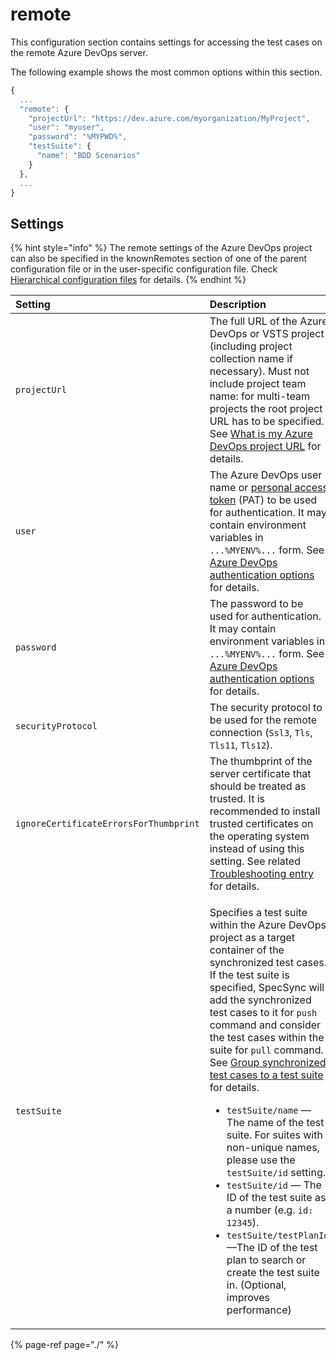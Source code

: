 # remote

This configuration section contains settings for accessing the test cases on the remote Azure DevOps server.

The following example shows the most common options within this section.

```javascript
{
  ...
  "remote": {
    "projectUrl": "https://dev.azure.com/myorganization/MyProject",
    "user": "myuser",
    "password": "%MYPWD%",
    "testSuite": {
      "name": "BDD Scenarios"
    }
  },
  ...
}
```

## Settings

{% hint style="info" %}
The remote settings of the Azure DevOps project can also be specified in the knownRemotes section of one of the parent configuration file or in the user-specific configuration file. Check [Hierarchical configuration files](../../features/general-features/hierarchical-configuration-files.md) for details.
{% endhint %}

<table>
  <thead>
    <tr>
      <th style="text-align:left">Setting</th>
      <th style="text-align:left">Description</th>
      <th style="text-align:left">Default</th>
    </tr>
  </thead>
  <tbody>
    <tr>
      <td style="text-align:left"><code>projectUrl</code>
      </td>
      <td style="text-align:left">The full URL of the Azure DevOps or VSTS project (including project collection
        name if necessary). Must not include project team name: for multi-team
        projects the root project URL has to be specified. See <a href="../../important-concepts/what-is-my-tfs-project-url.md">What is my Azure DevOps project URL</a> for
        details.</td>
      <td style="text-align:left">mandatory</td>
    </tr>
    <tr>
      <td style="text-align:left"><code>user</code>
      </td>
      <td style="text-align:left">The Azure DevOps user name or <a href="https://docs.microsoft.com/en-us/azure/devops/organizations/accounts/use-personal-access-tokens-to-authenticate?view=vsts">personal access token</a> (PAT)
        to be used for authentication. It may contain environment variables in <code>...%MYENV%...</code> form.
        See <a href="../../features/general-features/tfs-authentication-options.md">Azure DevOps authentication options</a> for
        details.</td>
      <td style="text-align:left">interactive prompt</td>
    </tr>
    <tr>
      <td style="text-align:left"><code>password</code>
      </td>
      <td style="text-align:left">The password to be used for authentication. It may contain environment
        variables in <code>...%MYENV%...</code> form. See <a href="../../features/general-features/tfs-authentication-options.md">Azure DevOps authentication options</a> for
        details.</td>
      <td style="text-align:left">interactive prompt</td>
    </tr>
    <tr>
      <td style="text-align:left"><code>securityProtocol</code>
      </td>
      <td style="text-align:left">The security protocol to be used for the remote connection (<code>Ssl3</code>, <code>Tls</code>, <code>Tls11</code>, <code>Tls12</code>).</td>
      <td
      style="text-align:left">system default</td>
    </tr>
    <tr>
      <td style="text-align:left"><code>ignoreCertificateErrorsForThumbprint</code>
      </td>
      <td style="text-align:left">The thumbprint of the server certificate that should be treated as trusted.
        It is recommended to install trusted certificates on the operating system
        instead of using this setting. See related <a href="../../contact/troubleshooting.md#authentication-ssl-error-the-remote-certificate-is-invalid-according-to-the-validation-procedure-when-connecting-to-an-azure-devops-server-on-promises">Troubleshooting entry</a> for
        details.</td>
      <td style="text-align:left">SSL is verified by the OS</td>
    </tr>
    <tr>
      <td style="text-align:left"><code>testSuite</code>
      </td>
      <td style="text-align:left">
        <p>Specifies a test suite within the Azure DevOps project as a target container
          of the synchronized test cases. If the test suite is specified, SpecSync
          will add the synchronized test cases to it for <code>push</code> command
          and consider the test cases within the suite for <code>pull</code> command.
          See <a href="../../features/common-synchronization-features/group-synchronized-test-cases-to-a-test-suite.md">Group synchronized test cases to a test suite</a> for
          details.</p>
        <ul>
          <li><code>testSuite/name</code> &#x2014; The name of the test suite. For suites
            with non-unique names, please use the <code>testSuite/id</code> setting.</li>
          <li><code>testSuite/id</code> &#x2014; The ID of the test suite as a number
            (e.g. <code>id: 12345</code>).</li>
          <li><code>testSuite/testPlanId</code> &#x2014;The ID of the test plan to search
            or create the test suite in. (Optional, improves performance)</li>
        </ul>
      </td>
      <td style="text-align:left">test cases are not included to a test suite</td>
    </tr>
  </tbody>
</table>

{% page-ref page="./" %}

